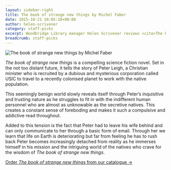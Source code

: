 ```yaml
---
layout: sidebar-right
title: The book of strange new things by Michel Faber
date: 2015-10-21 10:05:10+00:00
author: helen-scrivener
category: staff-picks
excerpt: Woodbridge Library manager Helen Scrivener reviews <cite>The book of strange new things</cite>, a futuristic sci-fi novel.
breadcrumb: staff-picks
---
```

![The book of strange new things by Michel Faber](/images/featured/featured-the-book-of-strange-new-things.jpg)

<cite>The book of strange new things</cite> is a compelling science fiction novel. Set in the not too distant future, it tells the story of Peter Leigh, a Christian minister who is recruited by a dubious and mysterious corporation called USIC to travel to a recently colonised planet to work with the native population.

This seemingly benign world slowly reveals itself through Peter’s inquisitive and trusting nature as he struggles to fit in with the indifferent human personnel who are almost as unknowable as the secretive natives. This creates a constant sense of foreboding and makes it such a compulsive and addictive read throughout.

Added to this tension is the fact that Peter had to leave his wife behind and can only communicate to her through a basic form of email. Through her we learn that life on Earth is deteriorating but far from feeling he has to rush back Peter becomes increasingly detached from reality as he immerses himself in his mission and the intriguing world of the natives who crave for the wisdom of <cite>The book of strange new things</cite>.

[Order <cite>The book of strange new things</cite> from our catalogue →](https://suffolk.spydus.co.uk/cgi-bin/spydus.exe/ENQ/OPAC/BIBENQ/29983033?QRY=CTIBIB%3C%20IRN(41823490)&QRYTEXT=The%20book%20of%20strange%20new%20things)
